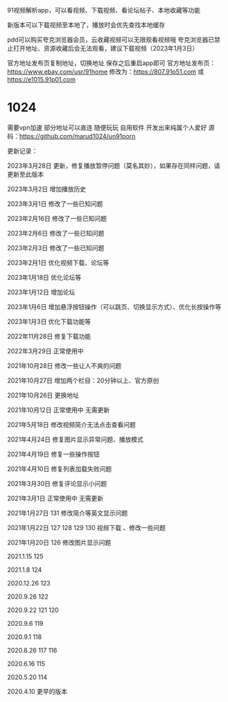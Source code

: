 
91视频解析app，可以看视频、下载视频、看论坛帖子、本地收藏等功能


新版本可以下载视频至本地了，播放时会优先查找本地缓存

pdd可以购买夸克浏览器会员，云收藏视频可以无限观看视频哦 夸克浏览器已禁止打开地址、资源收藏后会无法观看，建议下载视频（2023年1月3日）

官方地址发布页复制地址，切换地址 保存之后重启app即可
  官方地址发布页：https://www.ebay.com/usr/91home
  修改为：https://807.91p51.com 或 https://e1015.91p01.com


# 1024
需要vpn加速 部分地址可以直连
随便玩玩 自用软件 开发出来纯属个人爱好
源码：https://github.com/marud1024/un91porn

更新记录：

2023年3月28日   更新，修复播放暂停问题（莫名其妙），如果存在同样问题，请更新至此版本

2023年3月2日    增加播放历史

2023年3月1日    修改了一些已知问题

2023年2月16日    修改了一些已知问题

2023年2月6日     修改了一些已知问题

2023年2月3日     修改了一些已知问题

2023年2月1日     优化视频下载、论坛等

2023年1月18日    优化论坛等

2023年1月12日    增加论坛

2023年1月6日     增加悬浮按钮操作（可以跳页、切换显示方式）、优化长按操作等

2023年1月3日     优化下载功能等

2022年11月28日   修复下载功能

2022年3月29日   正常使用中

2021年10月28日  修改一些让人不爽的问题

2021年10月27日  增加两个栏目：20分钟以上、官方原创

2021年10月26日  更换地址

2021年10月12日  正常使用中 无需更新

2021年5月18日 修改视频简介无法点击查看问题

2021年4月24日 修复图片显示异常问题、播放模式

2021年4月19日 修复一些操作按钮

2021年4月10日 修复列表加载失败问题

2021年3月30日 修复评论显示小问题

2021年3月1日 正常使用中 无需更新

2021年1月27日 131
修改简介等英文显示问题

2021年1月22日 127 128 129 130
视频下载 、修改一些问题

2021年1月20日 126
修改图片显示问题

2021.1.15      125

2021.1.8      124

2020.12.26     123

2020.9.26      122

2020.9.22     121 120

2020.9.6      119

2020.9.1      118

2020.8.26      117 116

2020.6.16      115

2020.5.20     114

2020.4.10    更早的版本

